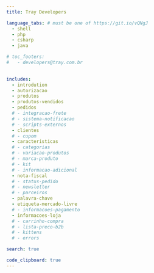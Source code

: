 ```yaml
---
title: Tray Developers

language_tabs: # must be one of https://git.io/vQNgJ
  - shell
  - php
  - csharp
  - java

# toc_footers:
#   - developers@tray.com.br
  

includes:
  - introdution
  - autorizacao
  - produtos
  - produtos-vendidos
  - pedidos
  # - integracao-frete
  # - sistema-notificacao
  # - scripts-externos
  - clientes
  # - cupom
  - caracteristicas
  # - categorias
  # - variacao-produtos
  # - marca-produto
  # - kit
  # - informacao-adicional
  - nota-fiscal
  # - status-pedido
  # - newsletter
  # - parceiros
  - palavra-chave
  - etiqueta-mercado-livre
  # - informacoes-pagamento
  - informacoes-loja
  # - carrinho-compra
  # - lista-preco-b2b
  # - kittens
  # - errors

search: true

code_clipboard: true
---
```

